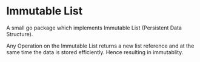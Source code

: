 # Immutable List

A small go package which implements Immutable List (Persistent Data Structure). 

Any Operation on the Immutable List returns a new list reference and at the same time the data is stored efficiently. Hence resulting in immutablity.

